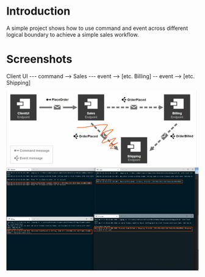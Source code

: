 # Introduction

A simple project shows how to use command and event across different logical boundary to achieve a simple sales workflow.

# Screenshots

Client UI --- command --> Sales --- event --> [etc. Billing] -- event --> [etc. Shipping]

![Alt text](./tut-workflow.png?raw=true 'High level workflow')
![Alt text](./result.png?raw=true 'Result screenshot')
